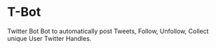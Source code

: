 # T-Bot
Twitter Bot
Bot to automatically post Tweets, Follow, Unfollow, Collect unique User Twitter Handles.  
